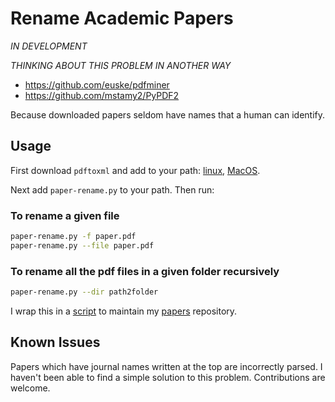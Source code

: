 Rename Academic Papers
======================
*IN DEVELOPMENT*

*THINKING ABOUT THIS PROBLEM IN ANOTHER WAY*
- https://github.com/euske/pdfminer
- https://github.com/mstamy2/PyPDF2


Because downloaded papers seldom have names that a human can identify.

Usage
-----

First download `pdftoxml` and add to your path: [linux](https://dl.dropboxusercontent.com/u/60488479/pdftoxml), [MacOS](https://copy.com/6K03EC93XTxirs4l).

Next add `paper-rename.py` to your path. Then run:

### To rename a given file
```sh
paper-rename.py -f paper.pdf
paper-rename.py --file paper.pdf
```
### To rename all the pdf files in a given folder recursively
```sh
paper-rename.py --dir path2folder
```

I wrap this in a [script](https://github.com/rejuvyesh/Scripts/blob/master/paper) to maintain my [papers](http://github.com/rejuvyesh/papers) repository.


Known Issues
------------

Papers which have journal names written at the top are incorrectly parsed. I haven't been able to find a simple solution to this problem. Contributions are welcome.
